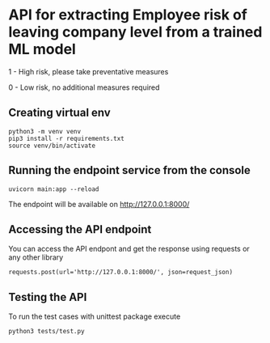 # API for extracting Employee risk of leaving company level from a trained ML model

1 - High risk, please take preventative measures

0 - Low risk, no additional measures required

## Creating virtual env

```
python3 -m venv venv
pip3 install -r requirements.txt
source venv/bin/activate
```

## Running the endpoint service from the console

`uvicorn main:app --reload`

The endpoint will be available on http://127.0.0.1:8000/

## Accessing the API endpoint

You can access the API endpont and get the response using requests or any other library

`requests.post(url='http://127.0.0.1:8000/', json=request_json)`

## Testing the API

To run the test cases with unittest package execute

`python3 tests/test.py`